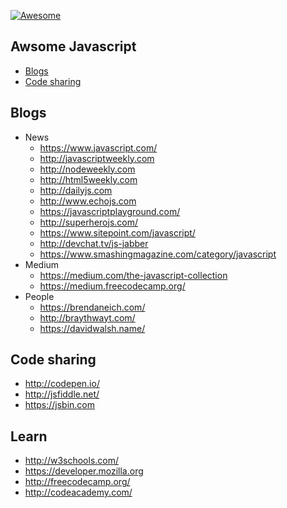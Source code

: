 [![Awesome](https://cdn.rawgit.com/sindresorhus/awesome/d7305f38d29fed78fa85652e3a63e154dd8e8829/media/badge.svg)](https://github.com/sindresorhus/awesome)

Awsome Javascript
---

* [Blogs](#Blogs)
* [Code sharing](#code-sharing)

Blogs
----
- News
  - https://www.javascript.com/
  - http://javascriptweekly.com
  - http://nodeweekly.com
  - http://html5weekly.com
  - http://dailyjs.com
  - http://www.echojs.com
  - https://javascriptplayground.com/
  - http://superherojs.com/
  - https://www.sitepoint.com/javascript/
  - http://devchat.tv/js-jabber  
  - https://www.smashingmagazine.com/category/javascript
- Medium
  - https://medium.com/the-javascript-collection
  - https://medium.freecodecamp.org/
- People
  - https://brendaneich.com/
  - http://braythwayt.com/
  - https://davidwalsh.name/
  
Code sharing
----
- http://codepen.io/
- http://jsfiddle.net/
- https://jsbin.com

Learn
----
- http://w3schools.com/
- https://developer.mozilla.org
- http://freecodecamp.org/
- http://codeacademy.com/
